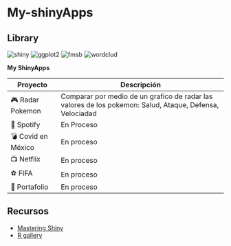 # My-shinyApps

## Library

![shiny](https://img.shields.io/badge/r-shiny-orange)
![ggplot2](https://img.shields.io/badge/r-ggplot2-blue)
![fmsb](https://img.shields.io/badge/r-fmsb-green)
![wordclud](https://img.shields.io/badge/r-wordcloud-yellow)

**My ShinyApps**

|           Proyecto           |          Descripción            |
|------------------------------|---------------------------------|
| 🎮 Radar Pokemon            | Comparar por medio de un grafico de radar las valores de los pokemon: Salud, Ataque, Defensa, Velociadad |
| 🎸 Spotify   | En Proceso   |
| 💣 Covid en México  |  En proceso |
| 📺 Netflix  |  En proceso |
| ⚽ FIFA  |  En proceso |
| 👜 Portafolio | En proceso   |




## Recursos

- [Mastering Shiny](https://mastering-shiny.org/)
- [R gallery](https://r-graph-gallery.com/)
